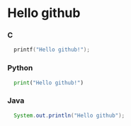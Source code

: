 Hello github
============

### C
```C
  printf("Hello github!");
```

### Python
```Python
  print("Hello github!")
```

### Java
```Java
  System.out.println("Hello github");
```
  
